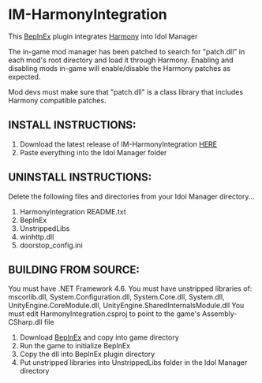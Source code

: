 # IM-HarmonyIntegration
This [BepInEx](https://github.com/BepInEx/BepInEx) plugin integrates [Harmony](https://github.com/pardeike/Harmony) into Idol Manager

The in-game mod manager has been patched to search for "patch.dll" in each mod's root directory and load it through Harmony. Enabling and disabling mods in-game will enable/disable the Harmony patches as expected.

Mod devs must make sure that "patch.dll" is a class library that includes Harmony compatible patches.

## INSTALL INSTRUCTIONS: 
1. Download the latest release of IM-HarmonyIntegration [HERE](https://github.com/ui3TD/IM-HarmonyIntegration/releases)
2. Paste everything into the Idol Manager folder

## UNINSTALL INSTRUCTIONS:
Delete the following files and directories from your Idol Manager directory...
1. HarmonyIntegration README.txt
2. BepInEx
3. UnstrippedLibs
4. winhttp.dll
5. doorstop_config.ini

## BUILDING FROM SOURCE:
You must have .NET Framework 4.6.
You must have unstripped libraries of: mscorlib.dll, System.Configuration.dll, System.Core.dll, System.dll, UnityEngine.CoreModule.dll, UnityEngine.SharedInternalsModule.dll
You must edit HarmonyIntegration.csproj to point to the game's Assembly-CSharp.dll file
1. Download [BepInEx](https://github.com/BepInEx/BepInEx) and copy into game directory
2. Run the game to initialize BepInEx
4. Copy the dll into BepInEx plugin directory
5. Put unstripped libraries into UnstrippedLibs folder in the Idol Manager directory

